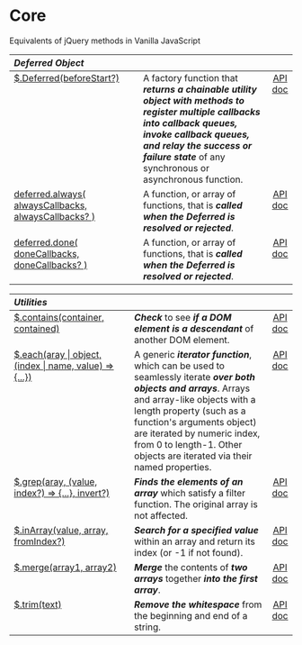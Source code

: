 # Core

Equivalents of jQuery methods in Vanilla JavaScript

<style>
th { text-align: left; font-style: italic; }
tr td:nth-child(1) { width: 25rem; }
tr td:nth-child(2) { width: 60rem; }
td {
  vertical-align: top;
}
</style>

| Deferred Object |||
|:--|:--|:--:|
| [$.Deferred(beforeStart?)](?Deferred/) | A factory function that **_returns a chainable utility object with methods to register multiple callbacks into callback queues, invoke callback queues, and relay the success or failure state_** of any synchronous or asynchronous function. | [API doc](https://api.jquery.com/jQuery.Deferred/) |
| [deferred.always( alwaysCallbacks, alwaysCallbacks? )](?deferred.always/) | A function, or array of functions, that is **_called when the Deferred is resolved or rejected_**. | [API doc](https://api.jquery.com/deferred.always/) |
| [deferred.done( doneCallbacks, doneCallbacks? )](?deferred.done/) | A function, or array of functions, that is **_called when the Deferred is resolved or rejected_**. | [API doc](https://api.jquery.com/deferred.done/) |

| Utilities |||
|:--|:--|:--:|
| [$.contains(container, contained)](?contains/) | **_Check_** to see **_if a DOM element is a descendant_** of another DOM element. | [API doc](https://api.jquery.com/jQuery.contains/) |
| [$.each(aray \| object, (index \| name, value) => {...})](?each/) | A generic **_iterator function_**, which can be used to seamlessly iterate **_over both objects and arrays_**. Arrays and array-like objects with a length property (such as a function's arguments object) are iterated by numeric index, from 0 to length-1. Other objects are iterated via their named properties. | [API doc](https://api.jquery.com/jQuery.each/) |
| [$.grep(aray, (value, index?) => {...}, invert?)](?grep/) | **_Finds the elements of an array_** which satisfy a filter function. The original array is not affected. | [API doc](https://api.jquery.com/jQuery.grep/) |
| [$.inArray(value, array, fromIndex?)](?inarray/) | **_Search for a specified value_** within an array and return its index (or -1 if not found). | [API doc](https://api.jquery.com/jQuery.inArray/) |
| [$.merge(array1, array2)](?merge/) | **_Merge_** the contents of **_two arrays_** together **_into the first array_**. | [API doc](https://api.jquery.com/jQuery.merge/) |
| [$.trim(text)](?trim/) | **_Remove the whitespace_** from the beginning and end of a string. | [API doc](https://api.jquery.com/jQuery.trim/) |
